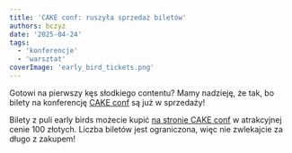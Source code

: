 ```yaml
---
title: 'CAKE conf: ruszyła sprzedaż biletów'
authors: bczyz
date: '2025-04-24'
tags:
  - 'konferencje'
  - 'warsztat'
coverImage: 'early_bird_tickets.png'
---
```


Gotowi na pierwszy kęs słodkiego contentu?
Mamy nadzieję, że tak, bo bilety na konferencję [CAKE conf](https://cakeconf.contentbytes.pl) są już w sprzedaży!

<!-- truncate -->

Bilety z puli early birds możecie kupić [na stronie CAKE conf](https://cakeconf.contentbytes.pl/tickets) w atrakcyjnej cenie 100 złotych.
Liczba biletów jest ograniczona, więc nie zwlekajcie za długo z zakupem!